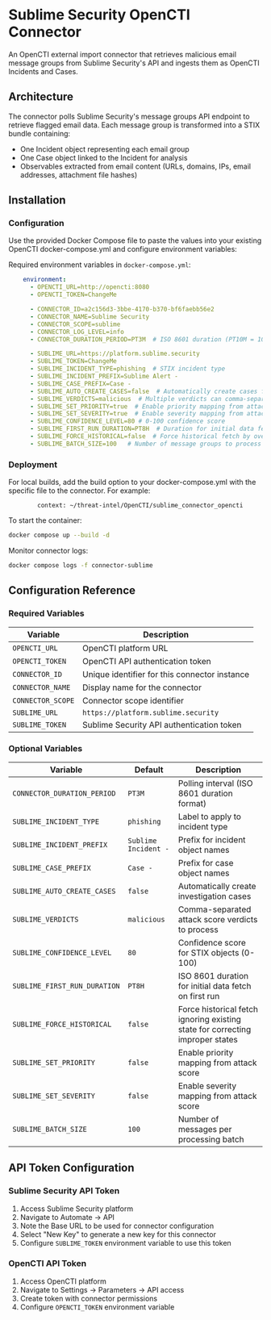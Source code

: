 # Sublime Security OpenCTI Connector

An OpenCTI external import connector that retrieves malicious email message groups from Sublime Security's API and ingests them as OpenCTI Incidents and Cases.

## Architecture

The connector polls Sublime Security's message groups API endpoint to retrieve flagged email data. Each message group is transformed into a STIX bundle containing:

- One Incident object representing each email group
- One Case object linked to the Incident for analysis
- Observables extracted from email content (URLs, domains, IPs, email addresses, attachment file hashes)

## Installation

### Configuration

Use the provided Docker Compose file to paste the values into your existing OpenCTI docker-compose.yml and configure environment variables:

Required environment variables in `docker-compose.yml`:

```yaml
    environment:
      - OPENCTI_URL=http://opencti:8080
      - OPENCTI_TOKEN=ChangeMe

      - CONNECTOR_ID=a2c156d3-3bbe-4170-b370-bf6faebb56e2
      - CONNECTOR_NAME=Sublime Security
      - CONNECTOR_SCOPE=sublime
      - CONNECTOR_LOG_LEVEL=info
      - CONNECTOR_DURATION_PERIOD=PT3M  # ISO 8601 duration (PT10M = 10 minutes)

      - SUBLIME_URL=https://platform.sublime.security
      - SUBLIME_TOKEN=ChangeMe
      - SUBLIME_INCIDENT_TYPE=phishing  # STIX incident type
      - SUBLIME_INCIDENT_PREFIX=Sublime Alert - 
      - SUBLIME_CASE_PREFIX=Case - 
      - SUBLIME_AUTO_CREATE_CASES=false  # Automatically create cases for incidents
      - SUBLIME_VERDICTS=malicious  # Multiple verdicts can comma-separated like: malicious,suspicious
      - SUBLIME_SET_PRIORITY=true  # Enable priority mapping from attack score verdict
      - SUBLIME_SET_SEVERITY=true  # Enable severity mapping from attack score verdict
      - SUBLIME_CONFIDENCE_LEVEL=80 # 0-100 confidence score
      - SUBLIME_FIRST_RUN_DURATION=PT8H  # Duration for initial data fetch in ISO 8601 format (P14D = 14 days, PT1H = 1 hour)
      - SUBLIME_FORCE_HISTORICAL=false  # Force historical fetch by overriding existing state
      - SUBLIME_BATCH_SIZE=100   # Number of message groups to process per batch (default: 100)


```

### Deployment

For local builds, add the build option to your docker-compose.yml with the specific file to the connector. For example:

```    build: 
        context: ~/threat-intel/OpenCTI/sublime_connector_opencti
```

To start the container:
```bash
docker compose up --build -d
```

Monitor connector logs:
```bash
docker compose logs -f connector-sublime
```

## Configuration Reference

### Required Variables

| Variable | Description |
|----------|-------------|
| `OPENCTI_URL` | OpenCTI platform URL |
| `OPENCTI_TOKEN` | OpenCTI API authentication token |
| `CONNECTOR_ID` | Unique identifier for this connector instance |
| `CONNECTOR_NAME` | Display name for the connector |
| `CONNECTOR_SCOPE` | Connector scope identifier |
| `SUBLIME_URL` | `https://platform.sublime.security` | Sublime platform URL for API connections |
| `SUBLIME_TOKEN` | Sublime Security API authentication token |

### Optional Variables

| Variable | Default | Description |
|----------|---------|-------------|
| `CONNECTOR_DURATION_PERIOD` | `PT3M` | Polling interval (ISO 8601 duration format) |
| `SUBLIME_INCIDENT_TYPE` | `phishing` | Label to apply to incident type |
| `SUBLIME_INCIDENT_PREFIX` | `Sublime Incident - ` | Prefix for incident object names |
| `SUBLIME_CASE_PREFIX` | `Case - ` | Prefix for case object names |
| `SUBLIME_AUTO_CREATE_CASES` | `false` | Automatically create investigation cases |
| `SUBLIME_VERDICTS` | `malicious` | Comma-separated attack score verdicts to process |
| `SUBLIME_CONFIDENCE_LEVEL` | `80` | Confidence score for STIX objects (0-100) |
| `SUBLIME_FIRST_RUN_DURATION` | `PT8H` | ISO 8601 duration for initial data fetch on first run |
| `SUBLIME_FORCE_HISTORICAL` | `false` | Force historical fetch ignoring existing state for correcting improper states |
| `SUBLIME_SET_PRIORITY` | `false` | Enable priority mapping from attack score |
| `SUBLIME_SET_SEVERITY` | `false` | Enable severity mapping from attack score |
| `SUBLIME_BATCH_SIZE` | `100` | Number of messages per processing batch |


## API Token Configuration

### Sublime Security API Token

1. Access Sublime Security platform
2. Navigate to Automate → API
3. Note the Base URL to be used for connector configuration
3. Select "New Key" to generate a new key for this connector
4. Configure `SUBLIME_TOKEN` environment variable to use this token

### OpenCTI API Token

1. Access OpenCTI platform
2. Navigate to Settings → Parameters → API access
3. Create token with connector permissions
4. Configure `OPENCTI_TOKEN` environment variable

